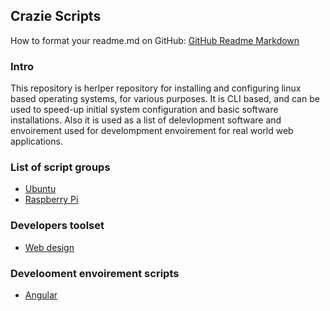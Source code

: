 ## Crazie Scripts

How to format your readme.md on GitHub: [GitHub Readme Markdown](https://guides.github.com/features/mastering-markdown/)

### Intro

This repository is herlper repository for installing and configuring linux based operating systems, for various purposes.
It is CLI based, and can be used to speed-up initial system configuration and basic software installations. Also it is used as a list of
delevlopment software and envoirement used for develompment envoirement for real world web applications.

### List of script groups

- [Ubuntu](https://github.com/crazieNephilim/crazie_scripts/blob/master/ubuntu_scripts/README_UBUNTU.md)
- [Raspberry Pi](https://github.com/crazieNephilim/crazie_scripts/blob/master/raspberry_scripts/README_RBPI.md)

### Developers toolset

- [Web design](https://github.com/crazieNephilim/crazie_scripts/blob/master/LOA.MD)


### Develooment envoirement scripts

- [Angular](https://github.com/crazieNephilim/crazie_scripts/blob/master/angular_scripts/README_ANG.md)

